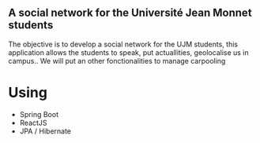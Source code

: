 ## A social network for the Université Jean Monnet students

The objective is to develop a social network for the UJM students, this application allows the students to speak, put actuallities, geolocalise us in campus.. 
We will put an other fonctionalities to manage carpooling

# Using
- Spring Boot
- ReactJS
- JPA / Hibernate

